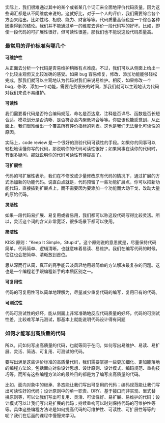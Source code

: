 实际上，我们很难通过其中的某个或者某几个词汇来全面地评价代码质量。因为这些词汇都是从不同维度来说的。这就好比，对于一个人的评价，我们需要综合各个方面来给出，比如性格、相貌、能力、财富等等。代码质量高低也是一个综合各种因素得到的结论。我们并不能通过单一的维度去评价一段代码写的好坏。比如，即使一段代码的可扩展性很好，但可读性很差，那我们也不能说这段代码质量高。

### 最常用的评价标准有哪几个

**可维护性**

从正面去分析一个代码是否易维护稍微有点难度。不过，我们可以从侧面上给出一个比较主观但又比较准确的感受。如果 bug 容易修复，修改、添加功能能够轻松完成，那我们就可以主观地认为代码对我们来说易维护。相反，如果修改一个 bug，修改、添加一个功能，需要花费很长的时间，那我们就可以主观地认为代码对我们来说不易维护。

**可读性**

我们需要看代码是否符合编码规范、命名是否达意、注释是否详尽、函数是否长短合适、模块划分是否清晰、是否符合高内聚低耦合等等。你应该也能感觉到，从正面上，我们很难给出一个覆盖所有评价指标的列表。这也是我们无法量化可读性的原因。

实际上，code review 是一个很好的测验代码可读性的手段。如果你的同事可以轻松地读懂你写的代码，那说明你的代码可读性很好；如果同事在读你的代码时，有很多疑问，那就说明你的代码可读性有待提高了。

**可扩展性**

代码的可扩展性表示，我们在不修改或少量修改原有代码的情况下，通过扩展的方式添加新的功能代码。说直白点就是，代码预留了一些功能扩展点，你可以把新功能代码，直接插到扩展点上，而不需要因为要添加一个功能而大动干戈，改动大量的原始代码。

**灵活性**

如果一段代码易扩展、易复用或者易用，我们都可以称这段代码写得比较灵活。所以，灵活这个词的含义非常宽泛，很多场景下都可以使用。

**简洁性**

KISS 原则：“Keep It Simple，Stupid”。这个原则说的意思就是，尽量保持代码简单。代码简单、逻辑清晰，也就意味着易读、易维护。我们在编写代码的时候，往往也会把简单、清晰放到首位。

思从深而行从简，真正的高手能云淡风轻地用最简单的方法解决最复杂的问题。这也是一个编程老手跟编程新手的本质区别之一。

**可复用性**

代码的可复用性可以简单地理解为，尽量减少重复代码的编写，复用已有的代码。

**可测试性**

代码可测试性的好坏，能从侧面上非常准确地反应代码质量的好坏。代码的可测试性差，比较难写单元测试，那基本上就能说明代码设计得有问题

### 如何才能写出高质量的代码

所以，问如何写出高质量的代码，也就等同于在问，如何写出易维护、易读、易扩展、灵活、简洁、可复用、可测试的代码。

要写出满足这些评价标准的高质量代码，我们需要掌握一些更加细化、更加能落地的编程方法论，包括面向对象设计思想、设计原则、设计模式、编码规范、重构技巧等。而所有这些编程方法论的最终目的都是为了编写出高质量的代码。

比如，面向对象中的继承、多态能让我们写出可复用的代码；编码规范能让我们写出可读性好的代码；设计原则中的单一职责、DRY、基于接口而非实现、里式替换原则等，可以让我们写出可复用、灵活、可读性好、易扩展、易维护的代码；设计模式可以让我们写出易扩展的代码；持续重构可以时刻保持代码的可维护性等等。具体这些编程方法论是如何提高代码的可维护性、可读性、可扩展性等等的呢？我们在后面的课程中慢慢来学习。


